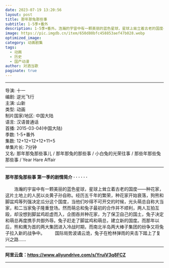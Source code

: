 ```yaml
---
date: 2023-07-19 13:20:56
layout: post
title: 那年那兔那些事
subtitle: 1-5季+番外
description: 1-5季+番外。浩瀚的宇宙中有一颗美丽的蓝色星球，星球上耸立着古老的国度——种花家，这片土地上的人民以炎黄子孙自称。经历五千年的繁荣，种花家开始衰落，狗熊和脚盆鸡等列强决定瓜分这个国度，当他们吵得不可开交的时候，光头萌总自称大当家，和二当家兔子隆重登场...
image: https://pic.imgdb.cn/item/650d80bfc458853aef47b028.webp
optimized_image: 
category: 动画剧集
tags:
  - 动画
  - 历史
  - 国产动漫
author: 对酒当歌
paginate: true
---
```


---

导演: 十一  
编剧: 逆光飞行  
主演: 山新  
类型: 动画  
制片国家/地区: 中国大陆  
语言: 汉语普通话  
首播: 2015-03-04(中国大陆)  
季数: 1-5+番外  
集数: 12+12+12+12+11+5  
单集片长: 7分钟  
又名: 那年那兔那些事儿 / 那年那兔的那些事 / 小白兔的光荣往事 / 那些年那些兔那些事 / Year Hare Affair  

---

#### 那年那兔那些事 第一季的剧情简介 · · · · · ·

　　浩瀚的宇宙中有一颗美丽的蓝色星球，星球上耸立着古老的国度——种花家，这片土地上的人民以炎黄子孙自称。经历五千年的繁荣，种花家开始衰落，狗熊和脚盆鸡等列强决定瓜分这个国度，当他们吵得不可开交的时候，光头萌总自称大当家，和二当家兔子隆重登场。然而萌总和兔子最初的合作并不顺利，两人互拍互殴，却没想到脚盆鸡趁虚而入，企图吞并种花家，为了保卫自己的国土，兔子决定和萌总再度携手共御外辱。兔子赶走了脚盆鸡和萌总，建立新的国度。而那年以后，熊和鹰为首的两大集团进入冷战时期，而南北半岛两大棒子集团的纷争又将兔子拉入新的战争中。
　　国际局势波谲云诡，兔子在枪林弹雨的夹击下踏上了复兴之路……

---

**阿里云盘：<https://www.aliyundrive.com/s/YruiV3q8FCZ>**

---
